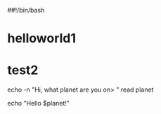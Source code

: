 ##!/bin/bash

# helloworld1
# test2

echo -n "Hi, what planet are you on>  "
read planet

echo "Hello $planet!"
